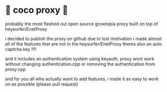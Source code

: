 # 🥥 coco proxy 🥥
probably the most fleshed out open source growtopia proxy
built on top of heysurfer/EnetProxy

i decided to publish the proxy on github due to lost motivation
i made almost all of the features that are not in the heysurfer/EnetProxy
theres also an auto captcha key !!!!

and it includes an authentication system using keyauth, proxy wont work without changing authentication.cpp or removing the authentication from proxy.cpp

and for you all who actually want to add features, i made it as easy to work on as possible (please pull request)
